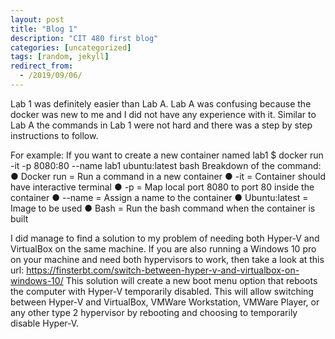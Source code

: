 ```yaml
---
layout: post
title: "Blog 1"
description: "CIT 480 first blog"
categories: [uncategorized]
tags: [random, jekyll]
redirect_from:
  - /2019/09/06/
---
```

Lab 1 was definitely easier than Lab A. Lab A was confusing because the docker was new to me and I did not have any experience with it. 
Similar to Lab A the commands in Lab 1 were not hard and there was a step by step instructions to follow. 

For example:
If you want to create a new container named lab1
$ docker run -it -p 8080:80 --name lab1 ubuntu:latest bash
Breakdown of the command:
● Docker run = Run a command in a new container
● -it = Container should have interactive terminal
● -p = Map local port 8080 to port 80 inside the container
● --name = Assign a name to the container
● Ubuntu:latest = Image to be used
● Bash = Run the bash command when the container is built

I did manage to find a solution to my problem of needing both Hyper-V and VirtualBox on the same machine.
If you are also running a Windows 10 pro on your machine and need both hypervisors to work, then take a look at this url:
https://finsterbt.com/switch-between-hyper-v-and-virtualbox-on-windows-10/
This solution will create a new boot menu option that reboots the computer with Hyper-V temporarily disabled. 
This will allow switching between Hyper-V and VirtualBox, VMWare Workstation, VMWare Player, or any other type 2 hypervisor by rebooting and choosing to temporarily disable Hyper-V.
